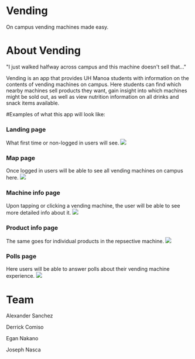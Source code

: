 # Vending
On campus vending machines made easy.

# About Vending
"I just walked halfway across campus and this machine doesn't sell that..."

Vending is an app that provides UH Manoa students with information on the contents of vending machines on campus.
Here students can find which nearby machines sell products they want, gain insight into which machines might be sold out, as well as view nutrition information on all drinks and snack items available.

#Examples of what this app will look like:

### Landing page

What first time or non-logged in users will see.
![](https://github.com/uhvending/uhvending.github.io/blob/master/screenshots/landing-page.png)

### Map page

Once logged in users will be able to see all vending machines on campus here.
![](https://github.com/uhvending/uhvending.github.io/blob/master/screenshots/map-page.png)

### Machine info page

Upon tapping or clicking a vending machine, the user will be able to see more detailed info about it.
![](https://github.com/uhvending/uhvending.github.io/blob/master/screenshots/machine-info-page.png)

### Product info page

The same goes for individual products in the repsective machine.
![](https://github.com/uhvending/uhvending.github.io/blob/master/screenshots/product-info-page.png)

### Polls page

Here users will be able to answer polls about their vending machine experience. 
![](https://github.com/uhvending/uhvending.github.io/blob/master/screenshots/polls-page.png)

# Team
Alexander Sanchez

Derrick Comiso

Egan Nakano

Joseph Nasca
